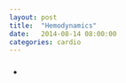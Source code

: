 ```yaml
---
layout: post
title:  "Hemodynamics"
date:   2014-08-14 08:00:00
categories: cardio
---
```


### 
- 

